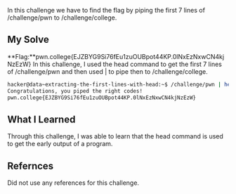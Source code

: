 In this challenge we have to find the flag by piping the first 7 lines of /challenge/pwn to /challenge/college.
## My Solve

**Flag:**pwn.college{EJZBYG9Si76fEu1zuOUBpot44KP.0lNxEzNxwCN4kjNzEzW}
In this challenge, I used the head command to get the first 7 lines of /challenge/pwn and then used | to pipe then to /challenge/college.
```bash
hacker@data~extracting-the-first-lines-with-head:~$ /challenge/pwn | head -n 7 | /challenge/college
Congratulations, you piped the right codes!
pwn.college{EJZBYG9Si76fEu1zuOUBpot44KP.0lNxEzNxwCN4kjNzEzW}
```

## What I Learned
Through this challenge, I was able to learn that the head command is used to get the early output of a program.

## Refernces
Did not use any references for this challenge.
